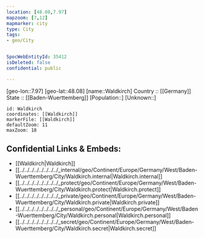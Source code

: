 ```yaml
---
location: [48.08,7.97] 
mapzoom: [7,12] 
mapmarker: city 
type: City
tags:
- geo/City


SpocWebEntityId: 35412
isDeleted: false
confidential: public

---
```

[geo-lon::7.97] 
[geo-lat::48.08] 
[name::Waldkirch] 
Country :: [[Germany]]  
State :: [[Baden-Wuerttemberg]] 
[Population::] 
[Unknown::] 


```leaflet
id: Waldkirch
coordinates: [[Waldkirch]] 
markerFile: [[Waldkirch]] 
defaultZoom: 11 
maxZoom: 18
```


## Confidential Links & Embeds: 
- [[Waldkirch|Waldkirch]]  
- [[../../../../../../../../_internal/geo/Continent/Europe/Germany/West/Baden-Wuerttemberg/City/Waldkirch.internal|Waldkirch.internal]] 
- [[../../../../../../../../_protect/geo/Continent/Europe/Germany/West/Baden-Wuerttemberg/City/Waldkirch.protect|Waldkirch.protect]] 
- [[../../../../../../../../_private/geo/Continent/Europe/Germany/West/Baden-Wuerttemberg/City/Waldkirch.private|Waldkirch.private]] 
- [[../../../../../../../../_personal/geo/Continent/Europe/Germany/West/Baden-Wuerttemberg/City/Waldkirch.personal|Waldkirch.personal]] 
- [[../../../../../../../../_secret/geo/Continent/Europe/Germany/West/Baden-Wuerttemberg/City/Waldkirch.secret|Waldkirch.secret]] 
